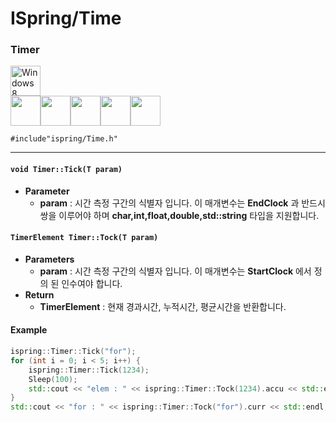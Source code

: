 ﻿# ISpring/Time


### Timer
<img src="https://i.imgur.com/ElCyyzT.png" title="Windows8" width="48">
<br/>
<img src="https://i.imgur.com/d67ToiK.png" width="48"><img src="https://i.imgur.com/O5bye0l.png" width="48"><img src="https://i.imgur.com/XFJ2SfL.png" width="48"><img src="https://i.imgur.com/u1NhcaW.jpg" width="48"><img src="https://i.imgur.com/zhdD9BY.png" width="48">


`#include"ispring/Time.h"`
* * *

#### `void Timer::Tick(T param)`
+ **Parameter**
	+ **param** : 시간 측정 구간의 식별자 입니다. 이 매개변수는 **EndClock** 과 반드시 쌍을 이루어야 하며 **char,int,float,double,std::string** 타입을 지원합니다.

#### `TimerElement Timer::Tock(T param)`
+ **Parameters**
	+ **param** : 시간 측정 구간의 식별자 입니다. 이 매개변수는 **StartClock** 에서 정의 된 인수여야 합니다.
+ **Return**
	+ **TimerElement** : 현재 경과시간, 누적시간, 평균시간을 반환합니다. 

#### Example
```cpp
ispring::Timer::Tick("for");
for (int i = 0; i < 5; i++) {
	ispring::Timer::Tick(1234);
	Sleep(100);
	std::cout << "elem : " << ispring::Timer::Tock(1234).accu << std::endl;
}
std::cout << "for : " << ispring::Timer::Tock("for").curr << std::endl;
```